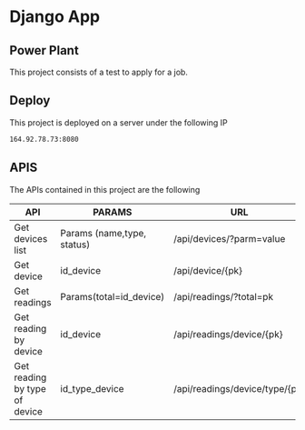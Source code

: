 # Django App
## Power Plant

This project consists of a test to apply for a job.

## Deploy
This project is deployed on a server under the following IP
```sh
164.92.78.73:8080
```

## APIS
The APIs contained in this project are the following

| API | PARAMS | URL |
| ------ | ------ | ------ |
| Get devices list | Params (name,type, status) | /api/devices/?parm=value |
| Get device | id_device  | /api/device/{pk} |
| Get readings| Params(total=id_device)  | /api/readings/?total=pk |
| Get reading by device | id_device | /api/readings/device/{pk} |
| Get reading by type of device | id_type_device| /api/readings/device/type/{pk} |
